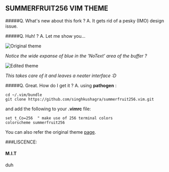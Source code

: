 SUMMERFRUIT256 VIM THEME
---

#####Q. What's new about this fork ?
A. It gets rid of a pesky (IMO) design issue.

#####Q. Huh! ?
A. Let me show you...

![Original theme](http://i.imgur.com/Pk6KoaP.png)


*Notice the wide expanse of blue in the 'NoText' area of the buffer ?*


![Edited theme](http://i.imgur.com/acNnXyV.png)

*This takes care of it and leaves a neater interface :D*

#####Q. Great. How do I get it ?
A.  using **pathogen** :
```shell
cd ~/.vim/bundle
git clone https://github.com/singhkushagra/summerfruit256.vim.git
```
and add the following to your **.vimrc** file:
```
set t_Co=256  " make use of 256 terminal colors
colorscheme summerfruit256
```
You can also refer the original theme  [page](http://www.vim.org/scripts/script.php?script_id=2577).

###LISCENCE:
#### M.I.T 
duh

